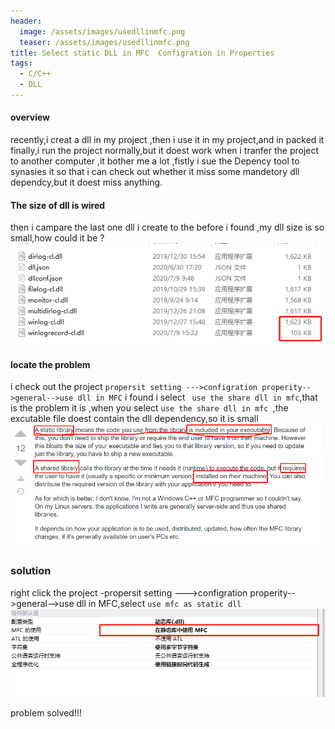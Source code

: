 ```yaml
---
header:
  image: /assets/images/usedllinmfc.png
  teaser: /assets/images/usedllinmfc.png
title: Select static DLL in MFC  Configration in Properties
tags:
  - C/C++
  - DLL
---
```


#### overview

recently,i creat a dll in my project ,then i use it in my project,and in packed it finally,i run the project normally,but it doest work when i tranfer the project to another computer ,it bother me a lot ,fistly i sue the Depency tool to synasies it so that i can check out whether it miss some mandetory dll dependcy,but it doest miss anything.


#### The size of dll is wired

then i campare the last one dll i create to the before i found ,my dll size is so small,how could it be ? 
![dllmfc](/assets/images/dllmfc1.png)

#### locate the problem

i check out the project `propersit setting --->configration properity-->general-->use dll in MFC` i found i select ` use the share dll in mfc`,that is the problem it is ,when you select `use the share dll in mfc `,the excutable file doest contain the dll dependency,so it is small
![mfcdll2](/assets/images/mfcdll2.png)

### solution
right click the project -propersit setting --->configration properity-->general-->use dll in MFC,select `use mfc as static dll`
![dllmfc3](/assets/images/usedllinmfc.png)

problem solved!!!